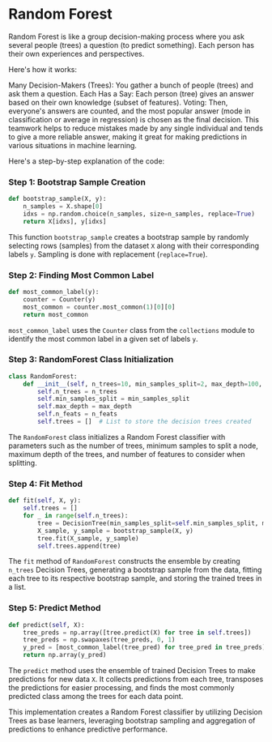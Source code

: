# Random Forest

Random Forest is like a group decision-making process where you ask several people (trees) a question (to predict something). Each person has their own experiences and perspectives.

Here's how it works:

Many Decision-Makers (Trees): You gather a bunch of people (trees) and ask them a question.
Each Has a Say: Each person (tree) gives an answer based on their own knowledge (subset of features).
Voting: Then, everyone's answers are counted, and the most popular answer (mode in classification or average in regression) is chosen as the final decision.
This teamwork helps to reduce mistakes made by any single individual and tends to give a more reliable answer, making it great for making predictions in various situations in machine learning.

Here's a step-by-step explanation of the code:


### Step 1: Bootstrap Sample Creation
```python
def bootstrap_sample(X, y):
    n_samples = X.shape[0]
    idxs = np.random.choice(n_samples, size=n_samples, replace=True)
    return X[idxs], y[idxs]
```
This function `bootstrap_sample` creates a bootstrap sample by randomly selecting rows (samples) from the dataset `X` along with their corresponding labels `y`. Sampling is done with replacement (`replace=True`).

### Step 2: Finding Most Common Label
```python
def most_common_label(y):
    counter = Counter(y)
    most_common = counter.most_common(1)[0][0]
    return most_common
```
`most_common_label` uses the `Counter` class from the `collections` module to identify the most common label in a given set of labels `y`.

### Step 3: RandomForest Class Initialization
```python
class RandomForest:
    def __init__(self, n_trees=10, min_samples_split=2, max_depth=100, n_feats=None):
        self.n_trees = n_trees
        self.min_samples_split = min_samples_split
        self.max_depth = max_depth
        self.n_feats = n_feats
        self.trees = []  # List to store the decision trees created
```
The `RandomForest` class initializes a Random Forest classifier with parameters such as the number of trees, minimum samples to split a node, maximum depth of the trees, and number of features to consider when splitting.

### Step 4: Fit Method
```python
def fit(self, X, y):
    self.trees = []
    for _ in range(self.n_trees):
        tree = DecisionTree(min_samples_split=self.min_samples_split, max_depth=self.max_depth, n_feats=self.n_feats)
        X_sample, y_sample = bootstrap_sample(X, y)
        tree.fit(X_sample, y_sample)
        self.trees.append(tree)
```
The `fit` method of `RandomForest` constructs the ensemble by creating `n_trees` Decision Trees, generating a bootstrap sample from the data, fitting each tree to its respective bootstrap sample, and storing the trained trees in a list.

### Step 5: Predict Method
```python
def predict(self, X):
    tree_preds = np.array([tree.predict(X) for tree in self.trees])
    tree_preds = np.swapaxes(tree_preds, 0, 1)
    y_pred = [most_common_label(tree_pred) for tree_pred in tree_preds]
    return np.array(y_pred)
```
The `predict` method uses the ensemble of trained Decision Trees to make predictions for new data `X`. It collects predictions from each tree, transposes the predictions for easier processing, and finds the most commonly predicted class among the trees for each data point.

This implementation creates a Random Forest classifier by utilizing Decision Trees as base learners, leveraging bootstrap sampling and aggregation of predictions to enhance predictive performance.
